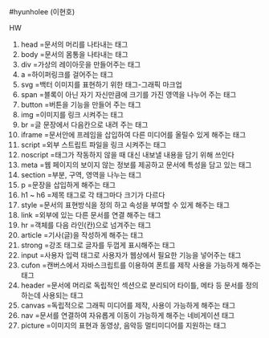 #hyunholee (이현호)

HW 

1. head
    =문서의 머리를 나타내는 태그
2. body
    =문서의 몸통을 나타내는 태그
3. div
    =가상의 레이아웃을 만들어주는 태그
4. a
    =하이퍼링크를 걸어주는 태그
5. svg
    =백터 이미지를 표현하기 위한 태그-그래픽 마크업
6. span
    =블록이 아닌 자기 자신만큼에 크기를 가진 영역을 나누어 주는 태그
7. button
    =버튼을 기능을 만들어 주는 태그
8. img
    =이미지를 링크 시켜주는 태그
9. br
    =글 문장에서 다음칸으로 내려 주는 태그
10. iframe
    =문서안에 프레임을 삽입하여 다른 미디어를 올릴수 있게 해주는 태그
11. script
    =외부 스트립트 파일을 링크 시켜주는 태그
12. noscript
    =태그가 작동하지 않을 때 대신 내보낼 내용을 담기 위해 쓰인다
13. meta
    =웹 페이지의 보이지 않는 정보를 제공하고 문서에 특성을 담고 있는 태그
14. section
    =부분, 구역, 영역을 나누는 태그
15. p
    =문장을 삽입하게 해주는 태그
16. h1 ~ h6
    =제목 태그로 각 태그마다 크기가 다르다
17. style
    =문서의 표현방식을 정의 하고 속성을 부여할 수 있게 해주는 태그
18. link
    =외부에 있는 다른 문서를 연결 해주는 태그
19. hr
    =객체를 다음 라인(칸)으로 넘겨주는 태그
20. article
    =기사(글)을 작성하게 해주는 태그
21. strong
    =강조 태그로 글자를 두껍게 표시해주는 태그
21. input
    =사용자 입력 태그로 사용자가 웹상에서 필요한 기능을 넣어주는 태그
22. cufon
    =캔버스에서 자바스크립트를 이용하여 폰트를 제작 사용을 가능하게 해주는 태그
23. header
    =문서에 머리로 독립적인 섹션으로 분리되어 타이틀, 메타 등 문서를 정의하는데 사용되는 태그
24. canvas
    =독립적으로 그래픽 미디어를 제작, 사용이 가능하게 해주는 태그
25. nav
    =문서를 연결하여 자유롭게 이동이 가능하게 해주는 네비게이션 태그
26. picture
    =이미지의 표현과 동영상, 음악등 멀티미디어를 지원하는 태그


